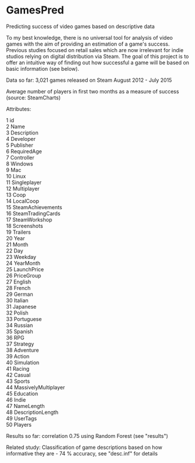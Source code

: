 # GamesPred
Predicting success of video games based on descriptive data

To my best knowledge, there is no universal tool for analysis of video games with the aim of providing an estimation of a game's success. Previous studies focused on retail sales which are now irrelevant for indie studios relying on digital distribution via Steam. The goal of this project is to offer an intuitive way of finding out how successful a game will be based on basic information (see below).

Data so far:
3,021 games released on Steam August 2012 - July 2015

Average number of players in first two months as a measure of success (source: SteamCharts)

Attributes:

1                    id  
2                  Name  
3           Description  
4             Developer  
5             Publisher  
6           RequiredAge  
7            Controller  
8               Windows  
9                   Mac  
10                Linux  
11         Singleplayer  
12          Multiplayer  
13                 Coop  
14            LocalCoop  
15    SteamAchievements  
16    SteamTradingCards  
17        SteamWorkshop  
18          Screenshots  
19             Trailers  
20                 Year  
21                Month  
22                  Day  
23              Weekday  
24            YearMonth  
25          LaunchPrice  
26           PriceGroup  
27              English  
28               French  
29               German  
30              Italian  
31             Japanese  
32               Polish  
33           Portuguese  
34              Russian  
35              Spanish  
36                  RPG  
37             Strategy  
38            Adventure  
39               Action  
40           Simulation  
41               Racing  
42               Casual  
43               Sports  
44 MassivelyMultiplayer  
45            Education  
46                Indie  
47           NameLength  
48    DescriptionLength  
49             UserTags  
50              Players  

Results so far:
correlation 0.75 using Random Forest (see "results")

Related study:
Classification of game descriptions based on how informative they are - 74 % accuracy, see "desc.inf" for details
